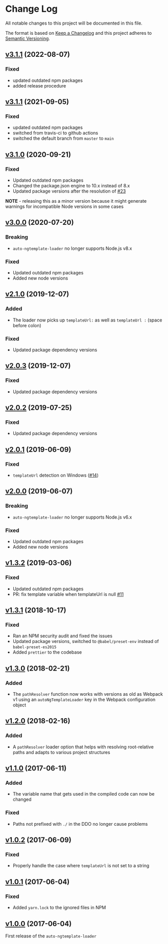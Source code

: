 # Change Log

All notable changes to this project will be documented in this file.

The format is based on [Keep a Changelog](http://keepachangelog.com/)
and this project adheres to [Semantic Versioning](http://semver.org/).

## [v3.1.1](https://github.com/YashdalfTheGray/auto-ngtemplate-loader/tree/v3.1.2) (2022-08-07)

### Fixed

- updated outdated npm packages
- added release procedure

## [v3.1.1](https://github.com/YashdalfTheGray/auto-ngtemplate-loader/tree/v3.1.1) (2021-09-05)

### Fixed

- updated outdated npm packages
- switched from travis-ci to github actions
- switched the default branch from `master` to `main`

## [v3.1.0](https://github.com/YashdalfTheGray/auto-ngtemplate-loader/tree/v3.1.0) (2020-09-21)

### Fixed

- Updated outdated npm packages
- Changed the package.json engine to 10.x instead of 8.x
- Updated package versions after the resolution of [#23](https://github.com/YashdalfTheGray/auto-ngtemplate-loader/issues/23)

**NOTE** - releasing this as a minor version because it might generate warnings for incompatible Node versions in some cases

## [v3.0.0](https://github.com/YashdalfTheGray/auto-ngtemplate-loader/tree/v3.0.0) (2020-07-20)

### Breaking

- `auto-ngtemplate-loader` no longer supports Node.js v8.x

### Fixed

- Updated outdated npm packages
- Added new node versions

## [v2.1.0](https://github.com/YashdalfTheGray/auto-ngtemplate-loader/tree/v2.0.3) (2019-12-07)

### Added

- The loader now picks up `templateUrl:` as well as `templateUrl :` (space before colon)

### Fixed

- Updated package dependency versions

## [v2.0.3](https://github.com/YashdalfTheGray/auto-ngtemplate-loader/tree/v2.0.3) (2019-12-07)

### Fixed

- Updated package dependency versions

## [v2.0.2](https://github.com/YashdalfTheGray/auto-ngtemplate-loader/tree/v2.0.2) (2019-07-25)

### Fixed

- Updated package dependency versions

## [v2.0.1](https://github.com/YashdalfTheGray/auto-ngtemplate-loader/tree/v2.0.1) (2019-06-09)

### Fixed

- `templateUrl` detection on Windows ([#14](https://github.com/YashdalfTheGray/auto-ngtemplate-loader/issues/14))

## [v2.0.0](https://github.com/YashdalfTheGray/auto-ngtemplate-loader/tree/v2.0.0) (2019-06-07)

### Breaking

- `auto-ngtemplate-loader` no longer supports Node.js v6.x

### Fixed

- Updated outdated npm packages
- Added new node versions

## [v1.3.2](https://github.com/YashdalfTheGray/auto-ngtemplate-loader/tree/v1.3.2) (2019-03-06)

### Fixed

- Updated outdated npm packages
- PR: fix template variable when templateUrl is null [#11][1]

## [v1.3.1](https://github.com/YashdalfTheGray/auto-ngtemplate-loader/tree/v1.3.1) (2018-10-17)

### Fixed

- Ran an NPM security audit and fixed the issues
- Updated package versions, switched to `@babel/preset-env` instead of `babel-preset-es2015`
- Added `prettier` to the codebase

## [v1.3.0](https://github.com/YashdalfTheGray/auto-ngtemplate-loader/tree/v1.3.0) (2018-02-21)

### Added

- The `pathResolver` function now works with versions as old as Webpack v1 using an `autoNgTemplateLoader` key in the Webpack configuration object

## [v1.2.0](https://github.com/YashdalfTheGray/auto-ngtemplate-loader/tree/v1.2.0) (2018-02-16)

### Added

- A `pathResolver` loader option that helps with resolving root-relative paths and adapts to various project structures

## [v1.1.0](https://github.com/YashdalfTheGray/auto-ngtemplate-loader/tree/v1.1.0) (2017-06-11)

### Added

- The variable name that gets used in the compiled code can now be changed

### Fixed

- Paths not prefixed with `./` in the DDO no longer cause problems

## [v1.0.2](https://github.com/YashdalfTheGray/auto-ngtemplate-loader/tree/v1.0.2) (2017-06-09)

### Fixed

- Properly handle the case where `templateUrl` is not set to a string

## [v1.0.1](https://github.com/YashdalfTheGray/auto-ngtemplate-loader/tree/v1.0.1) (2017-06-04)

### Fixed

- Added `yarn.lock` to the ignored files in NPM

## [v1.0.0](https://github.com/YashdalfTheGray/auto-ngtemplate-loader/tree/v1.0.0) (2017-06-04)

First release of the `auto-ngtemplate-loader`

[1]: https://github.com/YashdalfTheGray/auto-ngtemplate-loader/pull/11
